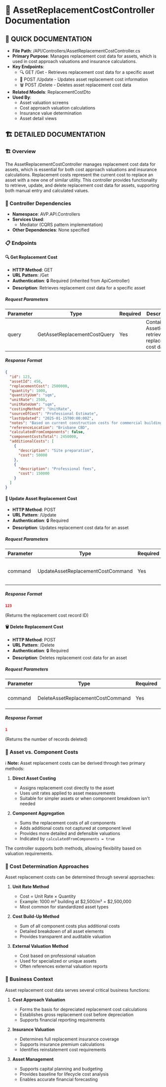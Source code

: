# 🧮 AssetReplacementCostController Documentation

## 🧮 QUICK DOCUMENTATION
- **File Path**: /API/Controllers/AssetReplacementCostController.cs
- **Primary Purpose**: Manages replacement cost data for assets, which is used in cost approach valuations and insurance calculations.
- **Key Endpoints**: 
  - 🔍 GET /Get - Retrieves replacement cost data for a specific asset
  - 🔄 POST /Update - Updates asset replacement cost information
  - 🗑️ POST /Delete - Deletes asset replacement cost data
- **Related Models**: ReplacementCostDto
- **Used By**: 
  - Asset valuation screens
  - Cost approach valuation calculations
  - Insurance value determination
  - Asset detail views

## 🏗️ DETAILED DOCUMENTATION

### 🏗️ Overview
The AssetReplacementCostController manages replacement cost data for assets, which is essential for both cost approach valuations and insurance calculations. Replacement costs represent the current cost to replace an asset with a new one of similar utility. This controller provides functionality to retrieve, update, and delete replacement cost data for assets, supporting both manual entry and calculated values.

### 🔧 Controller Dependencies
- **Namespace**: AVP.API.Controllers
- **Services Used**: 
  - Mediator (CQRS pattern implementation)
- **Other Dependencies**: None specified

### 📋 Endpoints

#### 🔍 Get Replacement Cost
- **HTTP Method**: GET
- **URL Pattern**: /Get
- **Authentication**: 🔒 Required (inherited from ApiController)
- **Description**: Retrieves replacement cost data for a specific asset

##### Request Parameters
| Parameter | Type | Required | Description |
|-----------|------|----------|-------------|
| query | GetAssetReplacementCostQuery | Yes | Contains AssetId to retrieve replacement cost data |

##### Response Format
```json
{
  "id": 123,
  "assetId": 456,
  "replacementCost": 2500000,
  "quantity": 1000,
  "quantityUom": "sqm",
  "unitRate": 2500,
  "unitRateUom": "sqm",
  "costingMethod": "UnitRate",
  "sourceOfCost": "Professional Estimate",
  "lastUpdated": "2025-01-15T00:00:00Z",
  "notes": "Based on current construction costs for commercial buildings",
  "referenceLocation": "Brisbane CBD",
  "calculatedFromComponents": false,
  "componentCostsTotal": 2450000,
  "additionalCosts": [
    {
      "description": "Site preparation",
      "cost": 50000
    },
    {
      "description": "Professional fees",
      "cost": 150000
    }
  ]
}
```

#### 🔄 Update Asset Replacement Cost
- **HTTP Method**: POST
- **URL Pattern**: /Update
- **Authentication**: 🔒 Required
- **Description**: Updates replacement cost data for an asset

##### Request Parameters
| Parameter | Type | Required | Description |
|-----------|------|----------|-------------|
| command | UpdateAssetReplacementCostCommand | Yes | Contains replacement cost data to update |

##### Response Format
```json
123
```
(Returns the replacement cost record ID)

#### 🗑️ Delete Replacement Cost
- **HTTP Method**: POST
- **URL Pattern**: /Delete
- **Authentication**: 🔒 Required
- **Description**: Deletes replacement cost data for an asset

##### Request Parameters
| Parameter | Type | Required | Description |
|-----------|------|----------|-------------|
| command | DeleteAssetReplacementCostCommand | Yes | Contains ReplacementCostId to delete |

##### Response Format
```json
1
```
(Returns the number of records deleted)

### 🧮 Asset vs. Component Costs
ℹ️ **Note:** Asset replacement costs can be derived through two primary methods:

1. **Direct Asset Costing**
   - Assigns replacement cost directly to the asset
   - Uses unit rates applied to asset measurements
   - Suitable for simpler assets or when component breakdown isn't needed

2. **Component Aggregation**
   - Sums the replacement costs of all components
   - Adds additional costs not captured at component level
   - Provides more detailed and defensible valuations
   - Indicated by `calculatedFromComponents = true`

The controller supports both methods, allowing flexibility based on valuation requirements.

### 🧮 Cost Determination Approaches
Asset replacement costs can be determined through several approaches:

1. **Unit Rate Method**
   - Cost = Unit Rate × Quantity
   - Example: 1000 m² building at $2,500/m² = $2,500,000
   - Most common for standardized asset types

2. **Cost Build-Up Method**
   - Sum of all component costs plus additional costs
   - Detailed breakdown of all asset elements
   - Provides transparent and auditable valuation

3. **External Valuation Method**
   - Cost based on professional valuation
   - Used for specialized or unique assets
   - Often references external valuation reports

### 📝 Business Context
Asset replacement cost data serves several critical business functions:

1. **Cost Approach Valuation**
   - Forms the basis for depreciated replacement cost calculations
   - Establishes gross replacement cost before depreciation
   - Supports financial reporting requirements

2. **Insurance Valuation**
   - Determines full replacement insurance coverage
   - Supports insurance premium calculations
   - Identifies reinstatement cost requirements

3. **Asset Management**
   - Supports capital planning and budgeting
   - Provides baseline for lifecycle cost analysis
   - Enables accurate financial forecasting